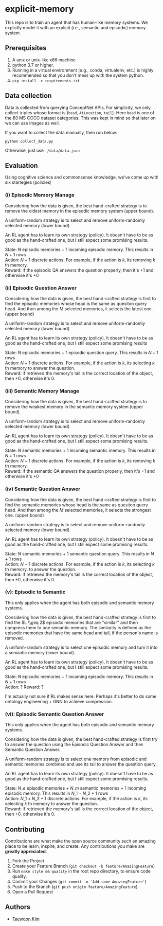 # explicit-memory

This repo is to train an agent that has human-like memory systems. We explictly model it
with an explicit (i.e., semantic and episodic) memory system.

## Prerequisites

1. A unix or unix-like x86 machine
1. python 3.7 or higher. 
2. Running in a virtual environment (e.g., conda, virtualenv, etc.) is highly recommended so that you don't mess up with the system python.
4. `pip install -r requirements.txt`

## Data collection

Data is collected from querying ConceptNet APIs. For simplicity, we only collect triples
whose format is (`head`, `AtLocation`, `tail`). Here `head` is one of the 80 MS COCO
dataset categories. This was kept in mind so that later on we can use images as well.

If you want to collect the data manually, then run below:

```
python collect_data.py
```

Otherwise, just use `./data/data.json`

## Evaluation

Using cognitive science and commonsense knowledge, we've come up with six startegies
(policies)

### (i) Episodic Memory Manage

Considering how the data is given, the best hand-crafted strategy is to remove the oldest
memory in the episodic memory system (upper bound).

A uniform-random strategy is to select and remove uniform-randomly selected memory (lower bound).

An RL agent has to learn its own strategy (policy). It doesn't have to be as good as the
hand-crafted one, but I still expect some promising results.

State: $N$ episodic memories + $1$ incoming episodic memory. This results in $N+1$ rows\
Action: $N+1$ discrete actions. For example, if the action is $k$, its removing $k$ th memory.\
Reward: If the episodic QA answers the question properly, then it's $+1$ and otherwise it's $+0$

### (ii) Episodic Question Answer

Considering how the data is given, the best hand-crafted strategy is first to find the
episodic memories whose head is the same as quesiton query head. And then among the $M$
selected memories, it selects the latest one. (upper bound)

A uniform-random strategy is to select and remove uniform-randomly selected memory (lower bound).

An RL agent has to learn its own strategy (policy). It doesn't have to be as good as the
hand-crafted one, but I still expect some promising results

State: $N$ episodic memories + $1$ episodic question query. This results in $N+1$ rows\
Action: $N+1$ discrete actions. For example, if the action is $k$, its selecting $k$ th
memory to answer the question.\
Reward: If retrieved the memory's tail is the correct location of the object, then $+0$,
otherwise it's $0$.

### (iii) Semantic Memory Manage

Considering how the data is given, the best hand-crafted strategy is to remove the weakest
memory in the semantic memory system (upper bound).

A uniform-random strategy is to select and remove uniform-randomly selected memory (lower bound).

An RL agent has to learn its own strategy (policy). It doesn't have to be as good as the
hand-crafted one, but I still expect some promising results.

State: $N$ semantic memories + $1$ incoming semantic memory. This results in $N+1$ rows\
Action: $N+1$ discrete actions. For example, if the action is $k$, its removing $k$ th memory.\
Reward: If the semantic QA answers the question properly, then it's $+1$ and otherwise it's $+0$

### (iv) Semantic Question Answer

Considering how the data is given, the best hand-crafted strategy is first to find the
semantic memories whose head is the same as quesiton query head. And then among the $M$
selected memories, it selects the strongest one. (upper bound)

A uniform-random strategy is to select and remove uniform-randomly selected memory (lower bound).

An RL agent has to learn its own strategy (policy). It doesn't have to be as good as the
hand-crafted one, but I still expect some promising results.

State: $N$ semantic memories + $1$ semantic question query. This results in $N+1$ rows\
Action: $N+1$ discrete actions. For example, if the action is $k$, its selecting $k$ th
memory. to answer the question.\
Reward: If retrieved the memory's tail is the correct location of the object, then $+0$,
otherwise it's $0$.

### (v): Episodic to Semantic

This only applies when the agent has both episodic and semantic memory systems.

Considering how the data is given, the best hand-crafted strategy is first to find the
$L \\geq 2$ episodic memories that are "similar" and then compress them to one semantic memory.
The similarity is defined as the episodic memories that have the same head and tail, if the
person's name is removed.

A uniform-random strategy is to select one episodic memory and turn it into a semantic
memory (lower bound).

An RL agent has to learn its own strategy (policy). It doesn't have to be as good as the
hand-crafted one, but I still expect some promising results.

State: $N$ episodic memories + $1$ incoming episodic memory. This results in $N+1$ rows\
Action: ?
Reward: ?

I'm actually not sure if RL makes sense here. Perhaps it's better to do some ontology
engineering + GNN to achieve compression.

### (vi): Episodic Semantic Question Answer

This only applies when the agent has both episodic and semantic memory systems.

Considering how the data is given, the best hand-crafted strategy is first try to answer
the question using the Episodic Question Answer and then Semantic Question Answer.

A uniform-random strategy is to select one memory from episodic and semantic memories
combined and use its tail to answer the question query.

An RL agent has to learn its own strategy (policy). It doesn't have to be as good as the
hand-crafted one, but I still expect some promising results.

State: $N\_{e}$ episodic memories + $N\_{m}$ semantic memories + $1$ incoming episodic memory.
This results in $N\_{1} + N\_{2} +1$ rows\
Action: $N\_{1} + N\_{2} +1$ discrete actions. For example, if the action is $k$, its
selecting $k$ th memory to answer the question.\
Reward: If retrieved the memory's tail is the correct location of the object, then $+0$,
otherwise it's $0$.

## Contributing

Contributions are what make the open source community such an amazing place to be learn, inspire, and create. Any contributions you make are **greatly appreciated**.

1. Fork the Project
1. Create your Feature Branch (`git checkout -b feature/AmazingFeature`)
1. Run `make style && quality` in the root repo directory, to ensure code quality.
1. Commit your Changes (`git commit -m 'Add some AmazingFeature'`)
1. Push to the Branch (`git push origin feature/AmazingFeature`)
1. Open a Pull Request

## Authors

- [Taewoon Kim](https://taewoonkim.com/)
